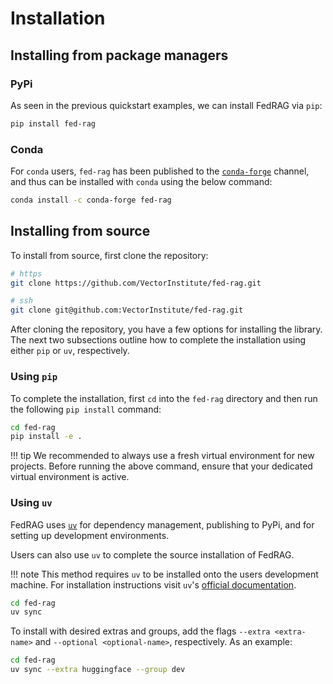 # Installation

## Installing from package managers

### PyPi

As seen in the previous quickstart examples, we can install FedRAG via `pip`:

``` sh
pip install fed-rag
```

### Conda

For `conda` users, `fed-rag` has been published to the
[`conda-forge`](https://conda-forge.org/) channel, and thus can be installed
with `conda` using the below command:

``` sh
conda install -c conda-forge fed-rag
```

## Installing from source

To install from source, first clone the repository:

``` sh
# https
git clone https://github.com/VectorInstitute/fed-rag.git

# ssh
git clone git@github.com:VectorInstitute/fed-rag.git
```

After cloning the repository, you have a few options for installing the library.
The next two subsections outline how to complete the installation using either
`pip` or `uv`, respectively.

### Using `pip`

To complete the installation, first `cd` into the `fed-rag` directory and then
run the following `pip install` command:

``` sh
cd fed-rag
pip install -e .
```

!!! tip
    We recommended to always use a fresh virtual environment for new projects.
    Before running the above command, ensure that your dedicated virtual environment
    is active.

### Using `uv`

FedRAG uses [`uv`](https://docs.astral.sh/uv/) for dependency management, publishing
to PyPi, and for setting up development environments.

Users can also use `uv` to complete the source installation of FedRAG.

!!! note
    This method requires `uv` to be installed onto the users development machine.
    For installation instructions visit `uv`'s [official documentation](https://docs.astral.sh/uv/getting-started/installation/).

``` sh
cd fed-rag
uv sync
```

To install with desired extras and groups, add the flags `--extra <extra-name>`
and `--optional <optional-name>`, respectively. As an example:

``` sh
cd fed-rag
uv sync --extra huggingface --group dev
```
